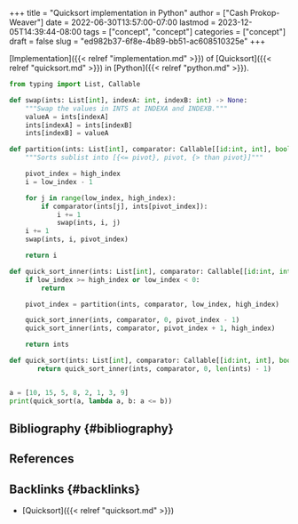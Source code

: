 +++
title = "Quicksort implementation in Python"
author = ["Cash Prokop-Weaver"]
date = 2022-06-30T13:57:00-07:00
lastmod = 2023-12-05T14:39:44-08:00
tags = ["concept", "concept"]
categories = ["concept"]
draft = false
slug = "ed982b37-6f8e-4b89-bb51-ac608510325e"
+++

[Implementation]({{< relref "implementation.md" >}}) of [Quicksort]({{< relref "quicksort.md" >}}) in [Python]({{< relref "python.md" >}}).

```python
from typing import List, Callable

def swap(ints: List[int], indexA: int, indexB: int) -> None:
    """Swap the values in INTS at INDEXA and INDEXB."""
    valueA = ints[indexA]
    ints[indexA] = ints[indexB]
    ints[indexB] = valueA

def partition(ints: List[int], comparator: Callable[[id:int, int], bool], low_index: int, high_index: int) -> int:
    """Sorts sublist into [{<= pivot}, pivot, {> than pivot}]"""

    pivot_index = high_index
    i = low_index - 1

    for j in range(low_index, high_index):
        if comparator(ints[j], ints[pivot_index]):
            i += 1
            swap(ints, i, j)
    i += 1
    swap(ints, i, pivot_index)

    return i

def quick_sort_inner(ints: List[int], comparator: Callable[[id:int, int], bool], low_index: int, high_index: int) -> List[int]:
    if low_index >= high_index or low_index < 0:
        return

    pivot_index = partition(ints, comparator, low_index, high_index)

    quick_sort_inner(ints, comparator, 0, pivot_index - 1)
    quick_sort_inner(ints, comparator, pivot_index + 1, high_index)

    return ints

def quick_sort(ints: List[int], comparator: Callable[[id:int, int], bool]) -> List[int]:
       return quick_sort_inner(ints, comparator, 0, len(ints) - 1)


a = [10, 15, 5, 8, 2, 1, 3, 9]
print(quick_sort(a, lambda a, b: a <= b))
```


## Bibliography {#bibliography}

## References

<style>.csl-entry{text-indent: -1.5em; margin-left: 1.5em;}</style><div class="csl-bib-body">
</div>


## Backlinks {#backlinks}

-   [Quicksort]({{< relref "quicksort.md" >}})
